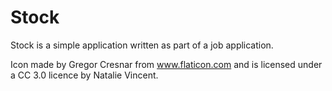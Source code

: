 # Stock
Stock is a simple application written as part of a job application. 

Icon made by Gregor Cresnar from www.flaticon.com and is licensed under a CC 3.0 licence by Natalie Vincent.
